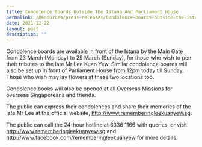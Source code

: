 ```yaml
---
title: Condolence Boards Outside The Istana And Parliament House
permalink: /Resources/press-releases/Condolence-boards-outside-the-istana-and-parliment-hse
date: 2021-12-22
layout: post
description: ""
---
```

Condolence boards are available in front of the Istana by the Main Gate from 23 March (Monday) to 29 March (Sunday), for those who wish to pen their tributes to the late Mr Lee Kuan Yew. Similar condolence boards will also be set up in front of Parliament House from 12pm today till Sunday. Those who wish may lay flowers at these two locations too.

Condolence books will also be opened at all Overseas Missions for overseas Singaporeans and friends.

The public can express their condolences and share their memories of the late Mr Lee at the official website, http://www.rememberingleekuanyew.sg.

The public can call the 24-hour hotline at 6336 1166 with queries, or visit http://www.rememberingleekuanyew.sg and
http://www.facebook.com/rememberingleekuanyew for more details.